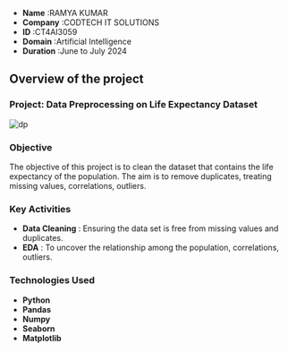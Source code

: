 - **Name** :RAMYA KUMAR
- **Company** :CODTECH IT SOLUTIONS
- **ID** :CT4AI3059
- **Domain**  :Artificial Intelligence
- **Duration** :June to July 2024




## Overview of the project

### Project: Data Preprocessing on Life Expectancy Dataset
![dp](https://github.com/user-attachments/assets/bc8caf9b-92e4-48a3-baed-f561b5ac8a5c)

### Objective 
The objective of this project is to clean the dataset that contains the life expectancy of the population. The aim is to remove duplicates, treating missing values, correlations, outliers.

### Key Activities
- **Data Cleaning** : Ensuring the data set is free from missing values and duplicates.
- **EDA** : To uncover the relationship among the population, correlations, outliers.

### Technologies Used 
- **Python**
- **Pandas**
- **Numpy**
- **Seaborn**
- **Matplotlib**
